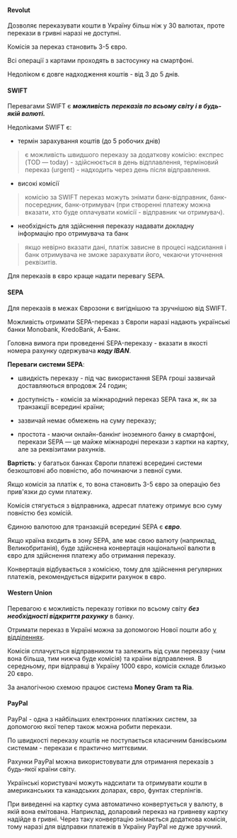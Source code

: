 #### Revolut


Дозволяє переказувати кошти в Україну більш ніж у 30 валютах, проте перекази в гривні наразі не доступні.

Комісія за переказ становить 3-5 євро.

Всі операції з картами проходять в застосунку на смартфоні.

Недоліком є довге надходження коштів - від 3 до 5 днів.


#### SWIFT

Перевагами SWIFT є ***можливість переказів по всьому світу і в будь-якій валюті.***

Недоліками SWIFT є:

- термін зарахування коштів (до 5 робочих днів)

> є можливість швидшого переказу за додаткову комісію: 
експрес (TOD — today) -  здійснюється в день відплавлення, терміновий переказ (urgent) - надходить через день після відправлення. 

- високі комісії

> комісію за SWIFT переказ можуть знімати банк-відправник, банк-посередник, банк-отримувач (при створенні платежу можна вказати, хто буде оплачувати комісії - відправник чи отримувач).

- необхідність для здійснення переказу надавати докладну інформацію про отримувача та банк

 > якщо невірно вказати дані, платіж зависне в процесі надсилання і банк отримувача не зможе зарахувати його, чекаючи уточнення реквізитів. 
 

Для переказів в євро краще надати перевагу SEPA.


#### SEPA 

Для переказів в межах Єврозони є вигіднішою та зручнішою від SWIFT.

<section>
Можливість отримати SEPA-переказ з Європи наразі надають українські банки Monobank, KredoBank, А-Банк.

</section>

Головна вимога при проведенні SEPA-переказу - вказати в якості номера рахунку одержувача ***коду IBAN***.

**Переваги системи SEPA**:

- швидкість переказу - під час використання SEPA гроші зазвичай доставляються впродовж 24 годин;

- доступність - комісія за міжнародний переказ SEPA така ж, як за транзакції всередині країни;

- зазвичай немає обмежень на суму переказу;

- простота - маючи онлайн-банкінг іноземного банку в смартфоні, перекази SEPA — це майже міжнародні перекази з картки на картку, але за реквізитами рахунків.


**Вартість**: 
у багатьох банках Європи платежі всередині системи безкоштовні або повністю, або починаючи з певної суми. 

Якщо комісія за платіж є, то вона становить 3-5 євро за операцію без прив'язки до суми платежу.

Комісія стягується з відправника, адресат платежу отримує всю суму повністю без комісій.


<section type="tip">

Єдиною валютою для транзакцій всередині SEPA є ***євро***. 

Якщо країна входить в зону SEPA, але має свою валюту (наприклад, Великобританія), буде здійснена конвертація національної валюти в євро для здійснення платежу або отримання переказу. 

Конвертація відбувається з комісією, тому для здійснення регулярних платежів, рекомендується відкрити рахунок в євро.

</section>


#### Western Union

Перевагою є можливість переказу готівки по всьому світу ***без необхідності відкриття рахунку*** в банку.

Отримати переказ в Україні можна за допомогою Нової пошти або [у відділеннях](https://www.westernunion.com/ua/uk/find-locations.html). 

Комісія сплачується відправником та залежить від суми переказу (чим вона більша, тим нижча буде комісія) та країни відправлення. 
В середньому, при відправці в Україну 1000 євро, комісія складе близько 20 євро.

За аналогічною схемою працює система **Money Gram та Ria**.


#### PayPal

PayPal - одна з найбільших електронних платіжних систем, за допомогою якої тепер також можна робити перекази.

По швидкості переказу коштів не поступається класичним банківським системам - перекази є практично миттєвими.

Рахунки PayPal можна використовувати для отримання переказів з будь-якої країни світу.

Українські користувачі можуть надсилати та отримувати кошти в американських та канадських доларах, євро, фунтах стерлінгів. 

<section type="warning" title="Зверніть увагу">

При виведенні на картку сума автоматично конвертується у валюту, в якій вона емітована. Наприклад, доларовий переказ на гривневу картку надійде в гривні.
Через таку конвертацію знімається додаткова комісія, тому наразі для відправки платежів в Україну PayPal не дуже зручний.

</section>
